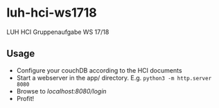 # luh-hci-ws1718
LUH HCI Gruppenaufgabe WS 17/18


## Usage
* Configure your couchDB according to the HCI documents
* Start a webserver in the app/ directory.
  E.g. `python3 -m http.server 8080`
* Browse to _localhost:8080/login_
* Profit!